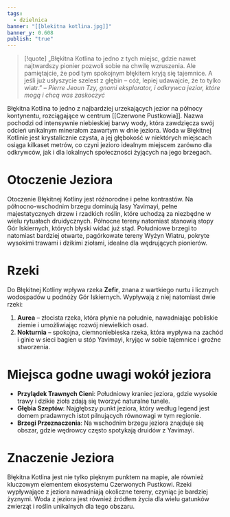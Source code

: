 ```yaml
---
tags:
  - dzielnica
banner: "[[blekitna kotlina.jpg]]"
banner_y: 0.608
publish: "true"
---
```

>[!quote] „Błękitna Kotlina to jedno z tych miejsc, gdzie nawet najtwardszy pionier pozwoli sobie na chwilę wzruszenia. Ale pamiętajcie, że pod tym spokojnym błękitem kryją się tajemnice. A jeśli już usłyszycie szelest z głębin – cóż, lepiej udawajcie, że to tylko wiatr.”
>*– Pierre Jeoun Tzy, gnomi eksplorator, i odkrywca jezior, które mogą i chcą was zaskoczyć*

Błękitna Kotlina to jedno z najbardziej urzekających jezior na północy kontynentu, rozciągające w centrum [[Czerwone Pustkowia]]. Nazwa pochodzi od intensywnie niebieskiej barwy wody, która zawdzięcza swój odcień unikalnym minerałom zawartym w dnie jeziora. Woda w Błękitnej Kotlinie jest krystalicznie czysta, a jej głębokość w niektórych miejscach osiąga kilkaset metrów, co czyni jezioro idealnym miejscem zarówno dla odkrywców, jak i dla lokalnych społeczności żyjących na jego brzegach.
# **Otoczenie Jeziora**  
Otoczenie Błękitnej Kotliny jest różnorodne i pełne kontrastów. Na północno-wschodnim brzegu dominują lasy Yavimayi, pełne majestatycznych drzew i rzadkich roślin, które uchodzą za niezbędne w wielu rytuałach druidycznych. Północne tereny natomiast stanowią stopy Gór Iskiernych, których błyski widać już stąd. Południowe brzegi to natomiast bardziej otwarte, pagórkowate tereny Wyżyn Wiatru, pokryte wysokimi trawami i dzikimi ziołami, idealne dla wędrujących pionierów.
# **Rzeki**  
Do Błękitnej Kotliny wpływa rzeka **Zefir**, znana z wartkiego nurtu i licznych wodospadów u podnóży Gór Iskiernych. Wypływają z niej natomiast dwie rzeki:
1. **Aurea** – złocista rzeka, która płynie na południe, nawadniając pobliskie ziemie i umożliwiając rozwój niewielkich osad.
2. **Nokturnia** – spokojna, ciemnoniebieska rzeka, która wypływa na zachód i ginie w sieci bagien u stóp Yavimayi, kryjąc w sobie tajemnice i groźne stworzenia.
# **Miejsca godne uwagi wokół jeziora**
- **Przylądek Trawnych Cieni**: Południowy kraniec jeziora, gdzie wysokie trawy i dzikie zioła zdają się tworzyć naturalne tunele.
- **Głębia Szeptów**: Najgłębszy punkt jeziora, który według legend jest domem pradawnych istot pilnujących równowagi w tym regionie.
- **Brzegi Przeznaczenia**: Na wschodnim brzegu jeziora znajduje się obszar, gdzie wędrowcy często spotykają druidów z Yavimayi.
# **Znaczenie Jeziora**  
Błękitna Kotlina jest nie tylko pięknym punktem na mapie, ale również kluczowym elementem ekosystemu Czerwonych Pustkowi. Rzeki wypływające z jeziora nawadniają okoliczne tereny, czyniąc je bardziej żyznymi. Woda z jeziora jest również źródłem życia dla wielu gatunków zwierząt i roślin unikalnych dla tego obszaru.
